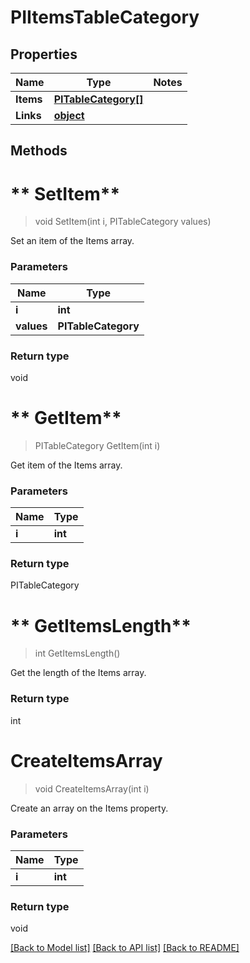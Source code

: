 # PIItemsTableCategory

## Properties
Name | Type | Notes
------------ | ------------- | -------------
**Items** | **[**PITableCategory[]**](../Model/PITableCategory.md)**
**Links** | **[**object**](../Model/Object.md)**

## Methods

# ** SetItem**
> void  SetItem(int i, PITableCategory values)

Set an item of the Items array.

### Parameters

Name | Type
------------- | -------------
 **i** | **int**
 **values** | **PITableCategory**

### Return type

void


# ** GetItem**
> PITableCategory  GetItem(int i)

Get item of the Items array.

### Parameters

Name | Type
------------- | -------------
 **i** | **int**

### Return type

PITableCategory


# ** GetItemsLength**
> int  GetItemsLength()

Get the length of the Items array.


### Return type

int


# **CreateItemsArray**
> void CreateItemsArray(int i)

Create an array on the Items property.

### Parameters

Name | Type
------------- | -------------
 **i** | **int**

### Return type

void

[[Back to Model list]](../../README.md#documentation-for-models) [[Back to API list]](../../README.md#documentation-for-api-endpoints) [[Back to README]](../../README.md)
